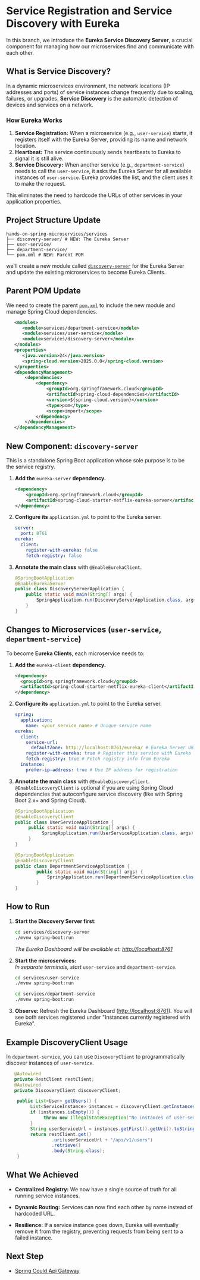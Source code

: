 # Service Registration and Service Discovery with Eureka

In this branch, we introduce the **Eureka Service Discovery Server**, a crucial component for managing how our microservices find and communicate with each other.

## What is Service Discovery?

In a dynamic microservices environment, the network locations (IP addresses and ports) of service instances change frequently due to scaling, failures, or upgrades. **Service Discovery** is the automatic detection of devices and services on a network.

### How Eureka Works

1.  **Service Registration:** When a microservice (e.g., `user-service`) starts, it registers itself with the Eureka Server, providing its name and network location.
2.  **Heartbeat:** The service continuously sends heartbeats to Eureka to signal it is still alive.
3.  **Service Discovery:** When another service (e.g., `department-service`) needs to call the `user-service`, it asks the Eureka Server for all available instances of `user-service`. Eureka provides the list, and the client uses it to make the request.

This eliminates the need to hardcode the URLs of other services in your application properties.

## Project Structure Update
```
hands-on-spring-microservices/services
├── discovery-server/ # NEW: The Eureka Server
├── user-service/
├── department-service/
└── pom.xml # NEW: Parent POM
```
we'll create a new module called [`discovery-server`](services/discovery-server) for the Eureka Server and update the existing microservices to become Eureka Clients.
## Parent POM Update
We need to create the parent [`pom.xml`](pom.xml) to include the new module and manage Spring Cloud dependencies.
```xml
   <modules>
      <module>services/department-service</module>
      <module>services/user-service</module>
      <module>services/discovery-server</module>
   </modules>
   <properties>
      <java.version>24</java.version>
      <spring-cloud.version>2025.0.0</spring-cloud.version>
   </properties>
   <dependencyManagement>
       <dependencies>
           <dependency>
               <groupId>org.springframework.cloud</groupId>
               <artifactId>spring-cloud-dependencies</artifactId>
               <version>${spring-cloud.version}</version>
               <type>pom</type>
               <scope>import</scope>
           </dependency>
       </dependencies>
   </dependencyManagement>
```

## New Component: `discovery-server`

This is a standalone Spring Boot application whose sole purpose is to be the service registry.

1. **Add the** `eureka-server` **dependency.**
    ```xml
    <dependency>
        <groupId>org.springframework.cloud</groupId>
        <artifactId>spring-cloud-starter-netflix-eureka-server</artifactId>
    </dependency>
    ```
2. **Configure its** `application.yml` to point to the Eureka server.
    ```yaml
    server:
      port: 8761
    eureka:
      client:
        register-with-eureka: false
        fetch-registry: false
   ```
3. **Annotate the main class** with `@EnableEurekaClient`.
    ```java
    @SpringBootApplication
    @EnableEurekaServer
    public class DiscoveryServerApplication {
        public static void main(String[] args) {
            SpringApplication.run(DiscoveryServerApplication.class, args);
        }
    }
    ```

## **Changes to Microservices (**`user-service`, `department-service`)

To become **Eureka Clients**, each microservice needs to:

1. **Add the** `eureka-client` **dependency.**
    ```xml
    <dependency>
      <groupId>org.springframework.cloud</groupId>
      <artifactId>spring-cloud-starter-netflix-eureka-client</artifactId>
    </dependency>
    ```

2. **Configure its** `application.yml` to point to the Eureka server.
   ```yaml
   spring:
     application:
       name: <your_service_name> # Unique service name
   eureka:
     client:
       service-url:
         defaultZone: http://localhost:8761/eureka/ # Eureka Server URL
       register-with-eureka: true # Register this service with Eureka
       fetch-registry: true # Fetch registry info from Eureka
     instance:
       prefer-ip-address: true # Use IP address for registration
   ```

3. **Annotate the main class** with `@EnableDiscoveryClient`.
   `@EnableDiscoveryClient` is optional if you are using Spring Cloud dependencies that autoconfigure service discovery (like with Spring Boot 2.x+ and Spring Cloud).
    ```java
    @SpringBootApplication
    @EnableDiscoveryClient
    public class UserServiceApplication {
         public static void main(String[] args) {
              SpringApplication.run(UserServiceApplication.class, args);
         }
    }
    ```
    ```java
    @SpringBootApplication
    @EnableDiscoveryClient
    public class DepartmentServiceApplication {
            public static void main(String[] args) {
                SpringApplication.run(DepartmentServiceApplication.class, args);
            }
    }
   ```


## **How to Run**

1. **Start the Discovery Server first:**
    ```bash
    cd services/discovery-server
    ./mvnw spring-boot:run
    ```
   *The Eureka Dashboard will be available at:* [*http://localhost:8761*](http://localhost:8761/)

2. **Start the microservices:**  
   *In separate terminals, start* `user-service` and `department-service`.

    ```bash
    cd services/user-service
    ./mvnw spring-boot:run
    ```
   
    ```bash
   cd services/department-service
   ./mvnw spring-boot:run
    ```

3. **Observe:** Refresh the Eureka Dashboard ([http://localhost:8761](http://localhost:8761/)). You will see both services registered under "Instances currently registered with Eureka".

## Example DiscoveryClient Usage
In `department-service`, you can use `DiscoveryClient` to programmatically discover instances of `user-service`.

```java
   @Autowired
   private RestClient restClient;
   @Autowired
   private DiscoveryClient discoveryClient;

    public List<User> getUsers() {
         List<ServiceInstance> instances = discoveryClient.getInstances("user-service");
         if (instances.isEmpty()) {
              throw new IllegalStateException("No instances of user-service found");
         }
         String userServiceUrl = instances.getFirst().getUri().toString();
         return restClient.get()
                 .uri(userServiceUrl + "/api/v1/users")
                 .retrieve()
                 .body(String.class);
    }
```

## **What We Achieved**

* **Centralized Registry:** We now have a single source of truth for all running service instances.

* **Dynamic Routing:** Services can now find each other by name instead of hardcoded URL.

* **Resilience:** If a service instance goes down, Eureka will eventually remove it from the registry, preventing requests from being sent to a failed instance.

## Next Step
*   [Spring Could Api Gateway](https://github.com/your-username/hands-on-spring-microservices/tree/api-gateway)

